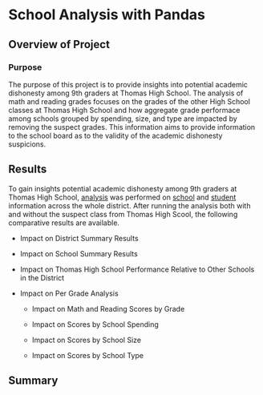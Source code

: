 # School Analysis with Pandas

## Overview of Project

### Purpose

The purpose of this project is to provide insights into potential academic dishonesty among 9th graders at Thomas High School. The analysis of math and reading grades focuses on the grades of the other High School classes at Thomas High School and how aggregate grade performace among schools grouped by spending, size, and type are impacted by removing the suspect grades. This information aims to provide information to the school board as to the validity of the academic dishonesty suspicions.

## Results

To gain insights potential academic dishonesty among 9th graders at Thomas High School, [analysis](https://github.com/aricciardelli2/UCB-Projects/blob/main/school_district_analysis/PyCitySchools_Challenge.ipynb) was performed on [school](https://github.com/aricciardelli2/UCB-Projects/blob/main/school_district_analysis/resources/schools_complete.csv) and [student](https://github.com/aricciardelli2/UCB-Projects/blob/main/school_district_analysis/resources/students_complete.csv) information across the whole district. After running the analysis both with and without the suspect class from Thomas High Scool, the following comparative results are available.

* Impact on District Summary Results

* Impact on School Summary Results

* Impact on Thomas High School Performance Relative to Other Schools in the District

* Impact on Per Grade Analysis

  * Impact on Math and Reading Scores by Grade

  * Impact on Scores by School Spending

  * Impact on Scores by School Size

  * Impact on Scores by School Type


## Summary

